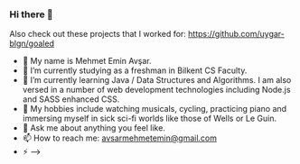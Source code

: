 ### Hi there 👋

Also check out these projects that I worked for:
https://github.com/uygar-blgn/goaled

- 🔭 My name is Mehmet Emin Avşar.
- 🌱 I’m currently studying as a freshman in Bilkent CS Faculty.
- 👯 I’m currently learning Java / Data Structures and Algorithms. I am also versed in a number of web development technologies including Node.js and SASS enhanced CSS.
- 🤔 My hobbies include watching musicals, cycling, practicing piano and immersing myself in sick sci-fi worlds like those of Wells or Le Guin.
- 💬 Ask me about anything you feel like.
- 📫 How to reach me: avsarmehmetemin@gmail.com
- ⚡
-->
